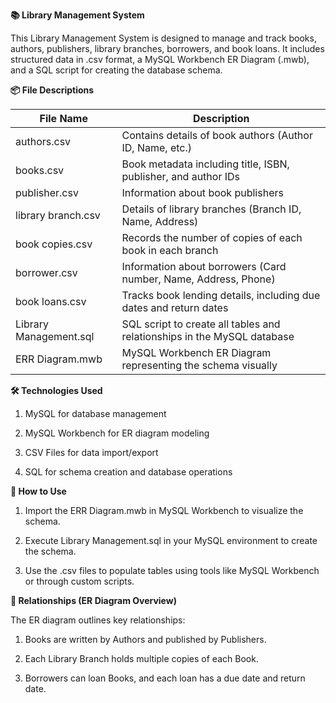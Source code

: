 **📚 Library Management System**

This Library Management System is designed to manage and track books, authors, publishers, library branches, borrowers, and book loans. It includes structured data in .csv format, a MySQL Workbench ER Diagram (.mwb), and a SQL script for creating the database schema.

**📦 File Descriptions**

| File Name              | Description                                                                 |
|------------------------|-----------------------------------------------------------------------------|
| authors.csv            | Contains details of book authors (Author ID, Name, etc.)                   |
| books.csv              | Book metadata including title, ISBN, publisher, and author IDs             |
| publisher.csv          | Information about book publishers                                           |
| library branch.csv     | Details of library branches (Branch ID, Name, Address)                      |
| book copies.csv        | Records the number of copies of each book in each branch                        |
| borrower.csv           | Information about borrowers (Card number, Name, Address, Phone)             |
| book loans.csv         | Tracks book lending details, including due dates and return dates            |
| Library Management.sql | SQL script to create all tables and relationships in the MySQL database     |
| ERR Diagram.mwb        | MySQL Workbench ER Diagram representing the schema visually                 |

**🛠️ Technologies Used**

1. MySQL for database management

2. MySQL Workbench for ER diagram modeling

3. CSV Files for data import/export

4. SQL for schema creation and database operations

**🚀 How to Use**

1. Import the ERR Diagram.mwb in MySQL Workbench to visualize the schema.

2. Execute Library Management.sql in your MySQL environment to create the schema.

3. Use the .csv files to populate tables using tools like MySQL Workbench or through custom scripts.

**🧩 Relationships (ER Diagram Overview)**

The ER diagram outlines key relationships:

1. Books are written by Authors and published by Publishers.

2. Each Library Branch holds multiple copies of each Book.

3. Borrowers can loan Books, and each loan has a due date and return date.


